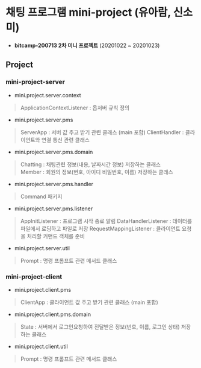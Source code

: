 # 채팅 프로그램 mini-project (유아람, 신소미)
- **bitcamp-200713 2차 미니 프로젝트** (20201022 ~ 20201023)

## Project

### mini-project-server
 - mini.project.server.context
  > ApplicationContextListener : 옵저버 규칙 정의
 - mini.project.server.pms
  > ServerApp : 서버 값 주고 받기 관련 클래스 (main 포함)
  > ClientHandler : 클라이언트와 연결 통신 관련 클래스
 - mini.project.server.pms.domain
  > Chatting : 채팅관련 정보(내용, 날짜시간 정보) 저장하는 클래스  
  > Member : 회원의 정보(번호, 아이디 비밀번호, 이름) 저장하는 클래스
 - mini.project.server.pms.handler
  > Command 패키지
 - mini.project.server.pms.listener
  > AppInitListener : 프로그램 시작 종료 알림
  > DataHandlerListener : 데이터를 파일에서 로딩하고 파일로 저장
  > RequestMappingListener : 클라이언트 요청을 처리할 커맨드 객체를 준비
 - mini.project.server.util
  > Prompt : 명령 프롬프트 관련 메서드 클래스

### mini-project-client

 - mini.project.client.pms
  > ClientApp : 클라이언트 값 주고 받기 관련 클래스 (main 포함)
  
 - mini.project.client.pms.domain
  > State : 서버에서 로그인요청하여 전달받은 정보(번호, 이름, 로그인 상태) 저장하는 클래스
  
 - mini.project.client.util
  > Prompt : 명령 프롬프트 관련 메서드 클래스
